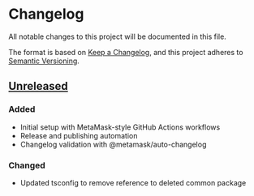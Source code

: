 # Changelog

All notable changes to this project will be documented in this file.

The format is based on [Keep a Changelog](https://keepachangelog.com/en/1.0.0/),
and this project adheres to [Semantic Versioning](https://semver.org/spec/v2.0.0.html).

## [Unreleased]

### Added

- Initial setup with MetaMask-style GitHub Actions workflows
- Release and publishing automation
- Changelog validation with @metamask/auto-changelog

### Changed

- Updated tsconfig to remove reference to deleted common package

[Unreleased]: https://github.com/MetaMask/tx-categorize/compare/HEAD
